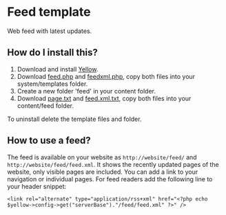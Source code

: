 Feed template
=============
Web feed with latest updates.

How do I install this?
----------------------
1. Download and install [Yellow](https://github.com/markseu/yellowcms/).  
2. Download [feed.php](feed.php?raw=true) and [feedxml.php](feedxml.php?raw=true), copy both files into your system/templates folder.  
3. Create a new folder 'feed' in your content folder.
4. Download [page.txt](page.txt?raw=true) and [feed.xml.txt](feed.xml.txt?raw=true), copy both files into your content/feed folder.

To uninstall delete the template files and folder.

How to use a feed?
------------------
The feed is available on your website as `http://website/feed/` and `http://website/feed/feed.xml`. It shows the recently updated pages of the website, only visible pages are included. You can add a link to your navigation or individual pages. For feed readers add the following line to your header snippet:

`<link rel="alternate" type="application/rss+xml" href="<?php echo $yellow->config->get("serverBase")."/feed/feed.xml" ?>" />`